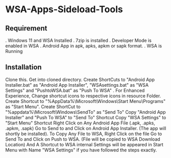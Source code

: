 # WSA-Apps-Sideload-Tools
## Requirement
. Windows 11 and WSA Installed
. 7zip is installed
. Developer Mode is enabled in WSA
. Android App in apk, apks, apkm or sapk format.
. WSA is Running
## Installation
  Clone this.
  Get into cloned directory.
  Create ShortCuts to "Android App Installer.bat" as "Android App Installer", "WSAsettings.bat" as "WSA Settings" and "PushtoWSA.bat" as "Push To WSA"
  . For Enhanced Experience, Change shortcut icons to respective icons in resource Folder.
  Create Shortcut to "%AppData%\Microsoft\Windows\Start Menu\Programs" as "Start Menu".
  Create ShortCut to "%appdata%\Microsoft\Windows\SendTo" as "Send To"
  Copy "Android App Installer" and "Push To WSA" to "Send To" Shortcut
  Copy "WSA Settings" to "Start Menu" Shortcut
  Right Click on Any Android App File (.apk, .apks, .apkm, .sapk) Go to Send to and Click on Android App Installer. (The app will shortly be installed).
  To Copy Any File to WSA, Right Click on the file Go to Send To and Click on Push to WSA. (File will be copied to WSA Download Location)
  And A Shortcut to WSA internal Settings will be appeared in Start Menu with Name "WSA Settings" if you have followed the steps exactly.
